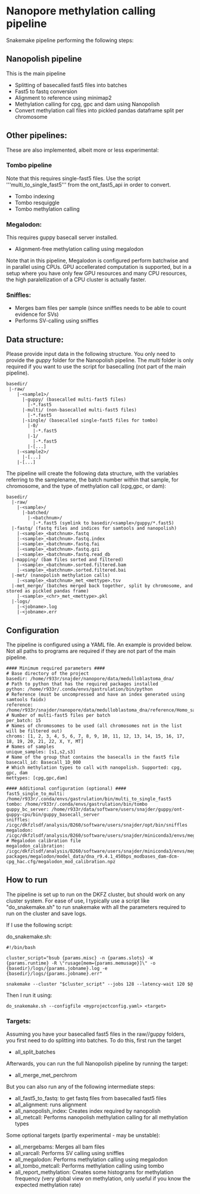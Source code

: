 # Nanopore methylation calling pipeline

Snakemake pipeline performing the following steps:

## Nanopolish pipeline

This is the main pipeline

* Splitting of basecalled fast5 files into batches
* Fast5 to fastq conversion
* Alignment to reference using minimap2
* Methylation calling for cpg, gpc and dam using Nanopolish
* Convert methylation call files into pickled pandas dataframe split per chromosome

## Other pipelines:

These are also implemented, albeit more or less experimental:

### Tombo pipeline

Note that this requires single-fast5 files. Use the script '''multi_to_single_fast5''' from the ont_fast5_api in order to convert.

* Tombo indexing
* Tombo resquiggle
* Tombo methylation calling

### Megalodon:

This requires guppy basecall server installed.

* Alignment-free methylation calling using megalodon

Note that in this pipeline, Megalodon is configured perform batchwise and in parallel using CPUs.
GPU accellerated computation is supported, but in a setup where you have only few GPU resources
and many CPU resources, the high paralellization of a CPU cluster is actually faster.

### Sniffles:

* Merges bam files per sample (since sniffles needs to be able to count evidence for SVs)
* Performs SV-calling using sniffles

## Data structure:

Please provide input data in the following structure. You only need to provide the *guppy* folder for the Nanopolish pipeline.
The *multi* folder is only required if you want to use the script for basecalling (not part of the main pipeline).

~~~~
basedir/
 |-raw/
    |-<sample1>/
      |-guppy/ (basecalled multi-fast5 files)
        |-*.fast5       
      |-multi/ (non-basecalled multi-fast5 files)
        |-*.fast5 
      |-single/ (basecalled single-fast5 files for tombo)
        |-0/
          |-*.fast5 
        |-1/
          |-*.fast5
        |-[...]
    |-<sample2>/
      |-[...]
    |-[...]
~~~~

The pipeline will create the following data structure, with the variables <sample> referring to the samplename, <batchnum> the batch number within that sample, <chr> for chromosome, and <mettype> the type of methylation call (cpg,gpc, or dam):

~~~~
basedir/
  |-raw/
    |-<sample>/
      |-batched/
        |-<batchnum>/
          |-*.fast5 (symlink to basedir/<sample>/guppy/*.fast5)
  |-fastq/ (fastq files and indices for samtools and nanopolish)
    |-<sample>_<batchnum>.fastq
    |-<sample>_<batchnum>.fastq.index
    |-<sample>_<batchnum>.fastq.fai
    |-<sample>_<batchnum>.fastq.gzi
    |-<sample>_<batchnum>.fastq.read_db
  |-mapping/ (bam files sorted and filtered)
    |-<sample>_<batchnum>.sorted.filtered.bam
    |-<sample>_<batchnum>.sorted.filtered.bai
  |-met/ (nanopolish methylation calls)
    |-<sample>_<batchnum>_met_<mettype>.tsv
  |-met_merge/ (batches merged back together, split by chromosome, and stored as pickled pandas frame)
    |-<sample>_<chr>_met_<mettype>.pkl
  |-logs/ 
    |-<jobname>.log
    |-<jobname>.err
~~~~

## Configuration

The pipeline is configured using a YAML file. An example is provided below.
Not all paths to programs are required if they are not part of the main pipeline.

~~~~
#### Minimum required parameters ####
# Base directory of the project
basedir: /home/r933r/snajder/nanopore/data/medulloblastoma_dna/
# Path to python that has the required packages installed
python: /home/r933r/.conda/envs/gastrulation/bin/python
# Reference (must be uncompressed and have an index generated using samtools faidx)
reference: /home/r933r/snajder/nanopore/data/medulloblastoma_dna/reference/Homo_sapiens.GRCh38.dna.primary_assembly.fa
# Number of multi-fast5 files per batch
per_batch: 15
# Names of chromosomes to be used (all chromosomes not in the list will be filtered out)
chroms: [1, 2, 3, 4, 5, 6, 7, 8, 9, 10, 11, 12, 13, 14, 15, 16, 17, 18, 19, 20, 21, 22, X, Y, MT]
# Names of samples
unique_samples: [s1,s2,s3]
# Name of the group that contains the basecalls in the fast5 file
basecall_id: Basecall_1D_000
# Which methylation types to call with nanopolish. Supported: cpg, gpc, dam
mettypes: [cpg,gpc,dam]

#### Additional configuration (optional) ####
fast5_single_to_multi: /home/r933r/.conda/envs/gastrulation/bin/multi_to_single_fast5
tombo: /home/r933r/.conda/envs/gastrulation/bin/tombo
guppy_bc_server: /home/r933r/data/software/users/snajder/guppy/ont-guppy-cpu/bin/guppy_basecall_server
sniffles: /icgc/dkfzlsdf/analysis/B260/software/users/snajder/opt/bin/sniffles
megalodon: /icgc/dkfzlsdf/analysis/B260/software/users/snajder/miniconda3/envs/megalodon/bin/megalodon
# Megalodon calibration file
megalodon_calibration: /icgc/dkfzlsdf/analysis/B260/software/users/snajder/miniconda3/envs/megalodon/lib/python3.7/site-packages/megalodon/model_data/dna_r9.4.1_450bps_modbases_dam-dcm-cpg_hac.cfg/megalodon_mod_calibration.npz
~~~~

## How to run

The pipeline is set up to run on the DKFZ cluster, but should work on any cluster system.
For ease of use, I typically use a script like "do_snakemake.sh" to run snakemake with all the parameters required to run on the cluster and save logs.

If I use the following script:

do_snakemake.sh:

~~~~
#!/bin/bash

cluster_script="bsub {params.misc} -n {params.slots} -W {params.runtime} -R \"rusage[mem={params.memusage}]\" -o {basedir}/logs/{params.jobname}.log -e {basedir}/logs/{params.jobname}.err"

snakemake --cluster "$cluster_script" --jobs 128 --latency-wait 120 $@
~~~~

Then I run it using:

~~~~
do_snakemake.sh --configfile <myprojectconfig.yaml> <target>
~~~~

### Targets:

Assuming you have your basecalled fast5 files in the raw/<sample>/guppy folders, you first need to do splitting into batches. To do this, first run the target

* all_split_batches

Afterwards, you can run the full Nanopolish pipeline by running the target:

* all_merge_met_perchrom

But you can also run any of the following intermediate steps:

* all_fast5_to_fastq: to get fastq files from basecalled fast5 files
* all_alignment: runs alignment
* all_nanopolish_index: Creates index required by nanopolish
* all_metcall: Performs nanopolish methylation calling for all methylation types

Some optional targets (partly experimental - may be unstable):

* all_mergebams: Merges all bam files
* all_varcall: Performs SV calling using sniffles
* all_megalodon: Performs methylation calling using megalodon
* all_tombo_metcall: Performs methylation calling using tombo
* all_report_methylation: Creates some histograms for methylation frequency (very global view on methylation, only useful if you know the expected methylation rate)

